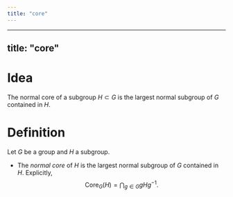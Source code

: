 ```yaml
---
title: "core"
---
```


---
title: "core"
---

# Idea
The normal core of a subgroup $H\subset G$ is the largest normal subgroup of $G$ contained in $H$.

# Definition
Let $G$ be a group and $H$ a subgroup.

- The *normal core* of $H$ is the largest normal subgroup of $G$ contained in $H$. Explicitly, $$\text{Core}_G(H)=\bigcap_{g\in G}gHg^{-1}.$$
